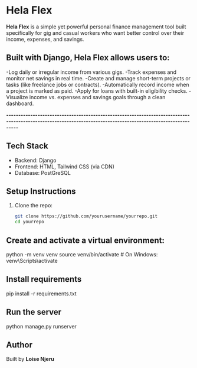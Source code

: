 # Hela Flex 

**Hela Flex** is a simple yet powerful personal finance management tool built specifically for gig and casual workers who want better control over their income, expenses, and savings.

## Built with Django, Hela Flex allows users to:

-Log daily or irregular income from various gigs.
-Track expenses and monitor net savings in real time.
-Create and manage short-term projects or tasks (like freelance jobs or contracts).
-Automatically record income when a project is marked as paid.
-Apply for loans with built-in eligibility checks.
-Visualize income vs. expenses and savings goals through a clean dashboard.

**-------------------------------------------------------------------------------------------------------------------------------------------------------------**
## Tech Stack

- Backend: Django
- Frontend: HTML, Tailwind CSS (via CDN)
- Database: PostGreSQL

## Setup Instructions

1. Clone the repo:
   ```bash
   git clone https://github.com/yourusername/yourrepo.git
   cd yourrepo
## Create and activate a virtual environment:

python -m venv venv
source venv/bin/activate  # On Windows: venv\Scripts\activate

## Install requirements
pip install -r requirements.txt

## Run the server
python manage.py runserver

## Author
Built by **Loise Njeru**


